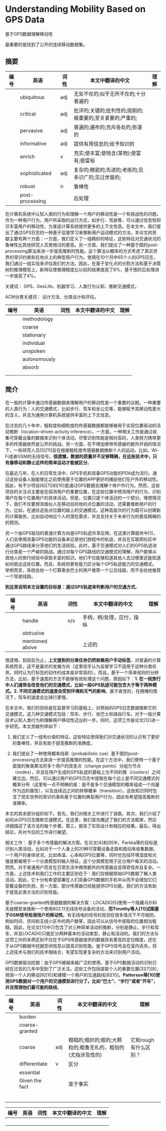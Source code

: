 # Understanding Mobility Based on GPS Data

基于GPS数据理解移动性

最重要的是找到了公开的连续移动数据集。

## 摘要

|编号|英语|词性|本文中翻译的中文|理解|
|---|---|---|---|---|
||ubiquitous|adj|无处不在的;似乎无所不在的;十分普遍的||
||critical|adj|批评的;关键的;批判性的;挑剔的;极重要的;至关紧要的;严重的;||
||pervasive|adj|普遍的;遍布的;充斥各处的;弥漫的||
||informative|adj|提供有用信息的;给予知识的||
||enrich|v|充实;使丰富;使饱含(某物);使富有;使富裕||
||sophisticated|adj|复杂的;精密的;先进的;老练的;见多识广的;见过世面的;||
||robust|n|鲁棒性||
||post-processing||后处理||

在计算机系统中认知人类的行为和理解一个用户的移动性是一个有挑战性的问题。作为一种用户行为，用户所采取的出行方式，如步行、驾驶等，可以通过信息性知识丰富用户的移动性，为普适计算系统提供更多的上下文信息。在本文中，我们提出了通过GPS日志的一种基于监督学习来推断用户运动模式的方法。本论文的贡献主要有两个方面：一方面，我们定义了一组精妙的特征，这些特征对交通状况的鲁棒性比其他研究人员使用过的更高。另一方面，我们提出了一种基于图的post-processing算法来进一步提高推断的性能。这个算法以概率的方式考虑了真实世界的常识约束和在地点上的典型用户行为。使用在10个月中65个人的GPS日志，我们通过一组实验来评估我们的方法。因此，在基于变化点的分割方法和基于决策树的推理模型上，新特征使推理精度比以前的结果提高了8%，基于图的后处理进一步提高了4%。

关键词：
GPS、GeoLife、机器学习、人类行为认知、推断交通模式。

ACM分类关键词：
设计方法、分类设计和评估。

|编号|英语|词性|本文中翻译的中文|理解|
|---|---|---|---|---|
||methodology||||
||coarse||||
||stationary||||
||individual||||
||unspoken||||
||autonomously||||
||absorb||||
||||||
||||||

## 简介

在一般的计算中通过传感器数据来理解用户的移动性是一个重要的议题。一种重要的人类行为：人的交通模式，比如步行、驾车和坐公交等，能够赋予其移动性更大的含义，并且为通用计算机系统提供丰富的上下文信息。

在过去的几十年中，粗粒度和细粒度的传感器数据都能够被用于实现位置驱动的活动推断（location-driven activity inference）。一方面，一种相关工作是通过收集可穿戴设备的数据来识别个体活动。尽管识别性能是相对高的，人类努力携带更多的传感器依然是公开的挑战。另一方面，在不增加携带传感器的额外开销的情况下，一些研究人员[5][11]旨在根据粗粒度传感器数据推断个人的运动，比如，Wi-Fi或者GSM的无线信号。**很遗憾，数据的质量并不足够精确，在这些技术中，只有像移动和静止这样的简单运动才能被区分**。

在最近几年，在人的日常生活中，GPS手机和具备GPS功能的PDA成为流行。通过这些设备人脑能够比之前使用基于位置的APP更好的捕捉他们在户外的移动性。因此，有不少项目[6][7][8][10]是通过GPS数据去理解个体户外行为。然而，这些项目的关注点主要是在探测用户的重要位置，在这些位置中预测用户的行为，识别用户在每个位置用户的具体活动。但是，位置只是个体活动的一个部分。理想情况下，我们不仅要预测类似人在移动目的地的点位置的活动，还需要推断用户的行为，比如，在通往这些点位置的路上的交通模式。这种高层次的行为既可以创建新的计算服务，比如自动响应个人的潜在需求，并且支持关于未来行为的更高精确的的预测。

另一个由GPS驱动的普通计算方向是GPS轨迹共享应用。在这类计算服务中[1]，人们会使用具备GPS功能的设备来记录他们旅程中的轨迹，并且在互联网社区中通过GPS路线来分享他们的生活经验。此时，基于交通模式对人们的GPS轨迹进行分类是一个严峻的挑战。通过对每个GPS路线的交通模式的理解，用户能够从其他人的旅行经验中获取丰富的知识。他们不仅能够知道其他人去过哪里还能知道如何抵达这些位置。而且，系统将更有能力区分每个GPS轨迹能力的交通模式。举例而言，系统会给一个打算乘坐巴士的用户推荐一个公交线路，而不会给他推荐一个驾驶线路。

**到这里说明本文设置的目标是：通过GPS轨迹来判断用户的交通方式**。

|编号|英语|词性|本文中翻译的中文|理解|
|---|---|---|---|---|
||handle|n/v|手柄，柄/处理，应付，操纵||
||obtrusive||||
||mentioned above||上述的||

很遗憾，到目前为止，**上文提到的分类任务仍然依赖用户手动标签**。对普遍的计算系统而言，这不是最优的发展方向（这里视乎认为监督学习不适用于这种分类任务，同时认为打标签的动作的成本是非常高的）。而且，基于一个简单规则的分辨方法，比如，基于速度的方法不能够有效处理这个问题，原因如下：**1. 在一段旅行中人们通常会改变他们的交通模式，比如一段GPS轨迹可能包含大于等于两种模式。2. 不同交通模式的速度会受到环境和天气的影响**。基于直觉的，在拥堵的情况下，驾车的速度会比骑行更慢。

在本文中，我们的目标是在监督学习的基础上，对原始的GPS日志数据推断它的交通模式，这几种交通模式包括：驾车、步行、坐巴士和骑自行车。对于一般计算技术认知人类行为和理解用户移动性迈出的一步。同时，这项工作是论文[12]进一步研究。本文贡献列举如下：

1. 我们定义了一组有价值的特征，这些特征使得我们对交通状况的认识有了更好的鲁棒性，并且有助于提高推断的准确度。

2. 我们提出了一种使用概率线索（probabilistic cue）基于图的post-processing方法来进一步提高推理的性能。在这个方法中，我们使用一个基于密度的聚类算法将多个用户的改变点（change points）分组为节点（nodes），并且在用户生成的GPS轨迹的基础上为不同的簇（clusters）之间建立边。然后，可以通过用户的GPS日志中提取在每个边上是不同交通模式的概率分布（这里有一点不明确的是：是不是多个交通模型的概率组成一个向量作为边的属性），以及连续边之间的转移概率（transition）。这些知识同时包含了现实世界的常识约束和基于位置的典型用户行为，因此有希望提高推断的准确率。

本文的其余部分组织如下。首先，我们对相关工作进行了调查。其次，我们介绍了如何从GPS日志推断交通模式。在这里，我们首先概述了我们的方法框架，然后详细描述了该方法的每个步骤。第三，报告了实验设计和相应的结果。最后，得出结论，并对今后的工作进行展望。

相关工作：
基于多个传感器的解决方案。在论文[4]和[9]中，Parkka等的目标是识别人类活动，比如对于一个人身上的20种可穿戴设备走路和跑动来收集数据。一个用户的身体状况，比如体温、心率和GPS位置等，同时也包括环境湿度和光强度都被用于一个分类模型的输入特征，这个分类模型用于区分用户每天的活动。然而，对于普通用户而言在日常生活中携带额外的传感器会显得奇怪并且复杂。一方面，上述技术和我们工作的主要区别在于：我们仅根据原始GPS数据了解人类活动。因此，它十分有希望部署在人们具备GPS数据的手机中从而不会增加它们穿戴设备的负担。另一方面，部分传感器已经能提供GPS功能，我们的方法有助于提高此类方法的识别性能。

基于coarse-granted传感器数据的解决方案：LOCADIO[5]使用一个隐藏马尔科夫链模型来推断一个使用802.11无线信号设备的活动，**而Timothy等人[11]试图基于GSM信号检测用户的移动性**。有无线电的信号的观测在很多情况下不尽相同，例如时间、空间和无线小区中的用户数等，因此可以从信号中提取的位置相当粗糙。因此，在论文[11]中只包含了对三种简单活动的推断，分别是静止、步行和驾车，并且LOCADIO只能区分两种基本的活动类型，静止和活动的。我们的方法与这项工作的本质区别不仅在于GPS传感器提供的数据具有更高的定位精度，还在于从GPS数据中挖掘空间信息以提高识别性能。鉴于GPS信号会在室内丢失，将上述技术与我们的技术相结合，有望实现更复杂的方法来识别用户活动。

GPS数据驱动挖掘：由于GPS被越来越广泛的使用，基于GPS数据活动的识别已经在过去的几年中受到了广泛关注。这些工作包括提取个人的重要位置[3][7][8]，预测一个人的移动[6][10]和建模一个用户的交通路线[8][10]。**Patterson等[10]使用GPS数据对一个用户的交通模型进行分了。比如“巴士”、“步行”或者“开车”，并且预测他们最可能的路线**。

|编号|英语|词性|本文中翻译的中文|理解|
|---|---|---|---|---|
||burden||||
||coarse-granted||||
||coarse|adj|粗糙的;粗织的;粗的;大颗粒的;粗鲁无礼的，粗俗的(尤指涉及性的)|它和rough有什么区别？|
||differentiate|v|区分||
||essential||||
||Given the fact||鉴于事实||
||||||
||||||
||||||
||||||
||||||
||||||







|编号|英语|词性|本文中翻译的中文|理解|
|---|---|---|---|---|
||||||
||||||
||||||
||||||
